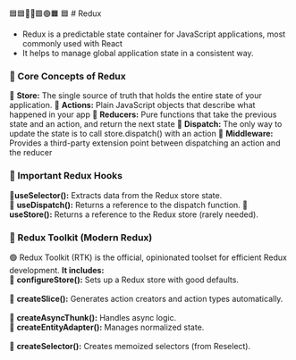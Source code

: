🟦🟦🔵🔷🟩🟢🟧
🟦 # Redux

- Redux is a predictable state container for JavaScript applications, most commonly used with React
- It helps to manage global application state in a consistent way.

### 🔵 Core Concepts of Redux

🔷 **Store:** The single source of truth that holds the entire state of your application.
🔷 **Actions:** Plain JavaScript objects that describe what happened in your app
🔷 **Reducers:** Pure functions that take the previous state and an action, and return the next state
🔷 **Dispatch:** The only way to update the state is to call store.dispatch() with an action
🔷 **Middleware:** Provides a third-party extension point between dispatching an action and the reducer

### 🔵 Important Redux Hooks

🔷**useSelector():** Extracts data from the Redux store state.  
🔷 **useDispatch():** Returns a reference to the dispatch function.
🔷 **useStore():** Returns a reference to the Redux store (rarely needed).

### 🔵 Redux Toolkit (Modern Redux)

🟢 Redux Toolkit (RTK) is the official, opinionated toolset for efficient Redux development.
**It includes:**<br>
🔷 **configureStore():** Sets up a Redux store with good defaults.<br>  
🔷 **createSlice():** Generates action creators and action types automatically.<br>  
🔷 **createAsyncThunk():** Handles async logic.<br>
🔷 **createEntityAdapter():** Manages normalized state.<br>  
🔷 **createSelector():** Creates memoized selectors (from Reselect).<br>
